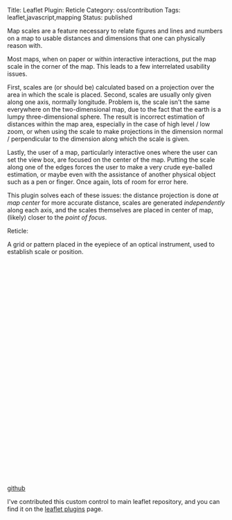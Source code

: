 Title: Leaflet Plugin: Reticle
Category: oss/contribution
Tags: leaflet,javascript,mapping
Status: published

Map scales are a feature necessary to relate figures and lines and numbers on a map to usable distances and dimensions that one can physically reason with. 

Most maps, when on paper or within interactive interactions, put the map scale in the corner of the map. This leads to a few interrelated usability issues.

First, scales are (or should be) calculated based on a projection over the area in which the scale is placed. Second, scales are usually only given along one axis, normally longitude.  Problem is, the scale isn't the same everywhere on the two-dimensional map, due to the fact that the earth is a lumpy three-dimensional sphere. The result is incorrect estimation of distances within the map area, especially in the case of high level / low zoom, or when using the scale to make projections in the dimension normal / perpendicular to the dimension along which the scale is given.

Lastly, the user of a map, particularly interactive ones where the user can set the view box, are focused on the center of the map. Putting the scale along one of the edges forces the user to make a very crude eye-balled estimation, or maybe even with the assistance of another physical object such as a pen or finger. Once again, lots of room for error here. 

This plugin solves each of these issues: the distance projection is done _at map center_ for more accurate distance, scales are generated _independently_ along each axis, and the scales themselves are placed in center of map, (likely) closer to the _point of focus_.

<div class="quote">
        <p class="annotation">
                Reticle:
        </p>
        <p class="content">
                A grid or pattern placed in the eyepiece of an optical instrument, used to establish scale or position.
        </p>
</div>

<div style="height: 500px" id="reticle-map"></div>

[github](https://github.com/rwev/leaflet-reticle)

I've contributed this custom control to main leaflet repository, and you can find it on the [leaflet plugins](https://www.leafletjs.com/plugins.html) page.

<script>

async function makeMaps() {

        loadStylesheet("/assets/deps/leaflet.css");
        loadStylesheet("/assets/deps/leaflet-reticle.css");

        await loadScriptPromise("/assets/deps/leaflet.js");
        await loadScriptPromise("/assets/deps/leaflet-reticle.js");

        const VIEW = [43.37, -116.12];
        const ZOOM = 6;

        let reticleMap = L.map("reticle-map").setView(VIEW, ZOOM);
        
        const osmBaseLayerF = () => L.tileLayer("https://tile-{s}.openstreetmap.fr/hot/{z}/{x}/{y}.png", {});

        osmBaseLayerF().addTo(reticleMap);
        
        L.control.reticle({mapId: "reticle-map"}).addTo(reticleMap);
        
}
 makeMaps();


</script>


